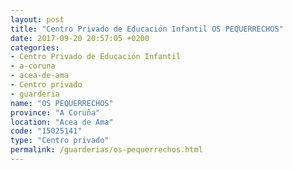 ```yaml
---
layout: post
title: "Centro Privado de Educación Infantil OS PEQUERRECHOS"
date: 2017-09-20 20:57:05 +0200
categories:
- Centro Privado de Educación Infantil
- a-coruna
- acea-de-ama
- Centro privado
- guarderia
name: "OS PEQUERRECHOS"
province: "A Coruña"
location: "Acea de Ama"
code: "15025141"
type: "Centro privado"
permalink: /guarderias/os-pequerrechos.html
---
```

